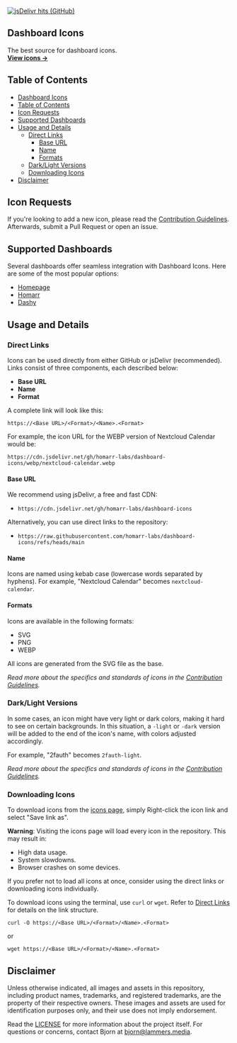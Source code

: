 [![jsDelivr hits (GitHub)](https://img.shields.io/jsdelivr/gh/hy/homarr-labs/dashboard-icons?style=flat-square&color=%23A020F0)](https://www.jsdelivr.com/package/gh/homarr-labs/dashboard-icons)

## Dashboard Icons

The best source for dashboard icons.<br />
[**View icons →**](ICONS.md)

## Table of Contents
- [Dashboard Icons](#dashboard-icons)
- [Table of Contents](#table-of-contents)
- [Icon Requests](#icon-requests)
- [Supported Dashboards](#supported-dashboards)
- [Usage and Details](#usage-and-details)
  - [Direct Links](#direct-links)
    - [Base URL](#base-url)
    - [Name](#name)
    - [Formats](#formats)
  - [Dark/Light Versions](#darklight-versions)
  - [Downloading Icons](#downloading-icons)
- [Disclaimer](#disclaimer)

## Icon Requests

If you're looking to add a new icon, please read the [Contribution Guidelines](CONTRIBUTING.md). Afterwards, submit a Pull Request or open an issue.

## Supported Dashboards

Several dashboards offer seamless integration with Dashboard Icons. Here are some of the most popular options:

- [Homepage](https://github.com/gethomepage/homepage)
- [Homarr](https://github.com/ajnart/homarr)
- [Dashy](https://github.com/Lissy93/dashy)

## Usage and Details

### Direct Links

Icons can be used directly from either GitHub or jsDelivr (recommended). Links consist of three components, each described below:

- **Base URL**
- **Name**
- **Format**

A complete link will look like this:

    https://<Base URL>/<Format>/<Name>.<Format>

For example, the icon URL for the WEBP version of Nextcloud Calendar would be:

    https://cdn.jsdelivr.net/gh/homarr-labs/dashboard-icons/webp/nextcloud-calendar.webp

#### Base URL

We recommend using jsDelivr, a free and fast CDN:

- `https://cdn.jsdelivr.net/gh/homarr-labs/dashboard-icons`

Alternatively, you can use direct links to the repository:

- `https://raw.githubusercontent.com/homarr-labs/dashboard-icons/refs/heads/main`

#### Name

Icons are named using kebab case (lowercase words separated by hyphens). For example, "Nextcloud Calendar" becomes `nextcloud-calendar`.

#### Formats

Icons are available in the following formats:

- SVG
- PNG
- WEBP

All icons are generated from the SVG file as the base.

*Read more about the specifics and standards of icons in the [Contribution Guidelines](CONTRIBUTING.md).*

### Dark/Light Versions

In some cases, an icon might have very light or dark colors, making it hard to see on certain backgrounds. In this situation, a `-light` or `-dark` version will be added to the end of the icon's name, with colors adjusted accordingly.

For example, "2fauth" becomes `2fauth-light`.

*Read more about the specifics and standards of icons in the [Contribution Guidelines](CONTRIBUTING.md).*

### Downloading Icons

To download icons from the [icons page](ICONS.md), simply Right-click the icon link and select "Save link as".

**Warning**: Visiting the icons page will load every icon in the repository. This may result in:

- High data usage.
- System slowdowns.
- Browser crashes on some devices.

If you prefer not to load all icons at once, consider using the direct links or downloading icons individually.

To download icons using the terminal, use `curl` or `wget`. Refer to [Direct Links](#direct-links) for details on the link structure.

    curl -O https://<Base URL>/<Format>/<Name>.<Format>

or

    wget https://<Base URL>/<Format>/<Name>.<Format>

## Disclaimer

Unless otherwise indicated, all images and assets in this repository, including product names, trademarks, and registered trademarks, are the property of their respective owners. These images and assets are used for identification purposes only, and their use does not imply endorsement.

Read the [LICENSE](LICENSE) for more information about the project itself. For questions or concerns, contact Bjorn at [bjorn@lammers.media](mailto:bjorn@lammers.media).
